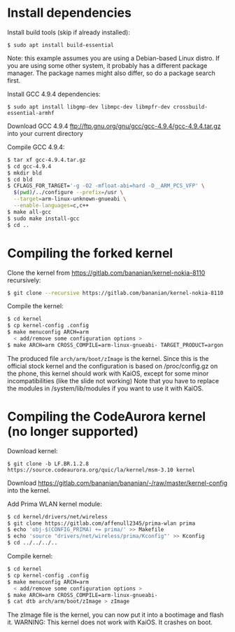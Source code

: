 # Install dependencies
Install build tools (skip if already installed):

    $ sudo apt install build-essential

Note: this example assumes you are using a Debian-based Linux distro. If you
are using some other system, it probably has a different package manager. The
package names might also differ, so do a package search first.

Install GCC 4.9.4 dependencies:

    $ sudo apt install libgmp-dev libmpc-dev libmpfr-dev crossbuild-essential-armhf

Download GCC 4.9.4 <ftp://ftp.gnu.org/gnu/gcc/gcc-4.9.4/gcc-4.9.4.tar.gz>
into your current directory

Compile GCC 4.9.4:

```sh
$ tar xf gcc-4.9.4.tar.gz
$ cd gcc-4.9.4
$ mkdir bld
$ cd bld
$ CFLAGS_FOR_TARGET='-g -O2 -mfloat-abi=hard -D__ARM_PCS_VFP' \
  $(pwd)/../configure --prefix=/usr \
  --target=arm-linux-unknown-gnueabi \
  --enable-languages=c,c++
$ make all-gcc
$ sudo make install-gcc
$ cd ..
```

# Compiling the forked kernel

Clone the kernel from <https://gitlab.com/bananian/kernel-nokia-8110>
recursively:

```sh
$ git clone --recursive https://gitlab.com/bananian/kernel-nokia-8110
```

Compile the kernel:

```sh
$ cd kernel
$ cp kernel-config .config
$ make menuconfig ARCH=arm
  < add/remove some configuration options >
$ make ARCH=arm CROSS_COMPILE=arm-linux-gnueabi- TARGET_PRODUCT=argon
```

The produced file `arch/arm/boot/zImage` is the kernel.
Since this is the official stock kernel and the configuration is based on
/proc/config.gz on the phone, this kernel should work with KaiOS, except for
some minor incompatibilities (like the slide not working)
Note that you have to replace the modules in /system/lib/modules if you want to
use it with KaiOS.

# Compiling the CodeAurora kernel (no longer supported)

Download kernel:

    $ git clone -b LF.BR.1.2.8 https://source.codeaurora.org/quic/la/kernel/msm-3.10 kernel

Download <https://gitlab.com/bananian/bananian/-/raw/master/kernel-config>
into the kernel.

Add Prima WLAN kernel module:

```sh
$ cd kernel/drivers/net/wireless
$ git clone https://gitlab.com/affenull2345/prima-wlan prima
$ echo 'obj-$(CONFIG_PRIMA) += prima/' >> Makefile
$ echo 'source "drivers/net/wireless/prima/Kconfig"' >> Kconfig
$ cd ../../../..
```

Compile kernel:

```sh
$ cd kernel
$ cp kernel-config .config
$ make menuconfig ARCH=arm
  < add/remove some configuration options >
$ make ARCH=arm CROSS_COMPILE=arm-linux-gnueabi-
$ cat dtb arch/arm/boot/zImage > zImage
```

The zImage file is the kernel, you can now put it into a bootimage and flash it.
WARNING: This kernel does not work with KaiOS. It crashes on boot.
